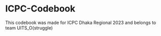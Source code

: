 # ICPC-Codebook
This codebook was made for ICPC Dhaka Regional 2023 and belongs to team UITS_O(struggle) 
